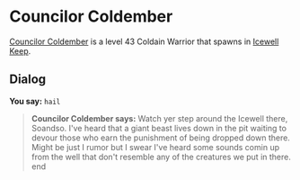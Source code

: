 # Councilor Coldember



[Councilor Coldember](/npc/129075) is a level 43 Coldain Warrior that spawns in [Icewell Keep](/zone/129).



## Dialog

**You say:** `hail`



>**Councilor Coldember says:** Watch yer step around the Icewell there, Soandso. I've heard that a giant beast lives down in the pit waiting to devour those who earn the punishment of being dropped down there. Might be just I rumor but I swear I've heard some sounds comin up from the well that don't resemble any of the creatures we put in there.
end
